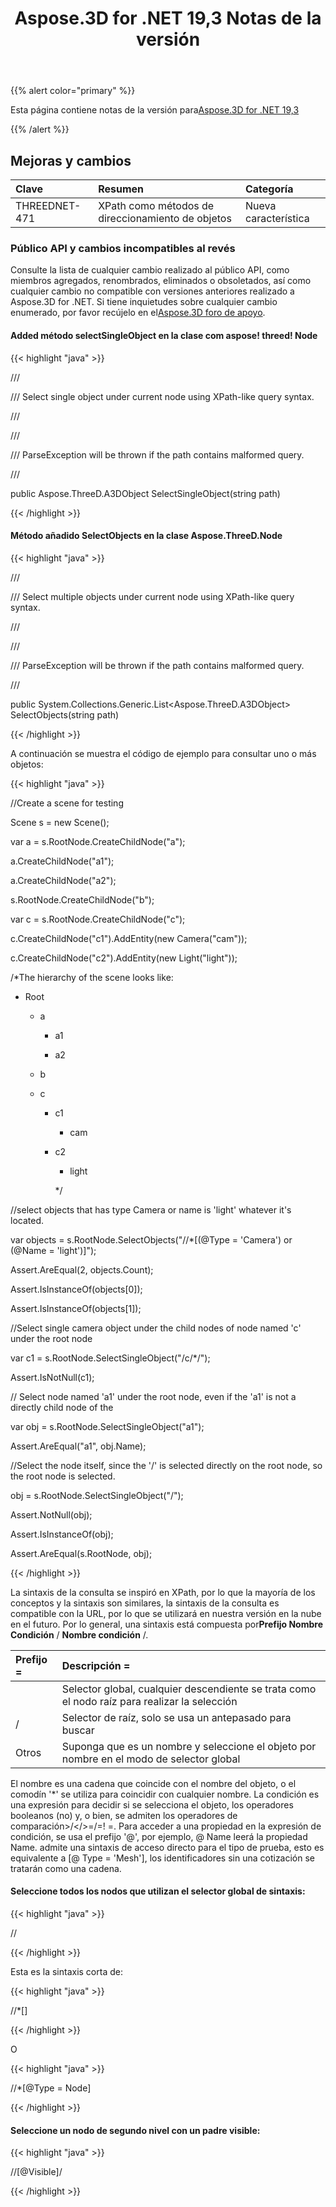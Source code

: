 ﻿---
title: Aspose.3D for .NET 19,3 Notas de la versión
type: docs
weight: 100
url: /es/net/aspose-3d-for-net-19-3-release-notes/
---
{{% alert color="primary" %}} 

Esta página contiene notas de la versión para[Aspose.3D for .NET 19,3](https://www.nuget.org/packages/Aspose.3D/19.3.0)

{{% /alert %}} 
## **Mejoras y cambios**

|**Clave**|**Resumen**|**Categoría**|
|:- |:- |:- |
|THREEDNET-471 |XPath como métodos de direccionamiento de objetos|Nueva característica|
### **Público API y cambios incompatibles al revés**
Consulte la lista de cualquier cambio realizado al público API, como miembros agregados, renombrados, eliminados o obsoletados, así como cualquier cambio no compatible con versiones anteriores realizado a Aspose.3D for .NET. Si tiene inquietudes sobre cualquier cambio enumerado, por favor recújelo en el[Aspose.3D foro de apoyo](https://forum.aspose.com/c/3d).
#### **Added método selectSingleObject en la clase com aspose! threed! Node**
{{< highlight "java" >}}

 /// <summary>

/// Select single object under current node using XPath-like query syntax.

/// </summary>

/// <param name="path"></param>

/// <exception cref="ParseException">ParseException will be thrown if the path contains malformed query.</exception>

/// <returns></returns>

public Aspose.ThreeD.A3DObject SelectSingleObject(string path)

{{< /highlight >}}
#### **Método añadido SelectObjects en la clase Aspose.ThreeD.Node**
{{< highlight "java" >}}

 /// <summary>

/// Select multiple objects under current node using XPath-like query syntax.

/// </summary>

/// <param name="path"></param>

/// <exception cref="ParseException">ParseException will be thrown if the path contains malformed query.</exception>

/// <returns></returns>

public System.Collections.Generic.List<Aspose.ThreeD.A3DObject> SelectObjects(string path)

{{< /highlight >}}

A continuación se muestra el código de ejemplo para consultar uno o más objetos:

{{< highlight "java" >}}

 //Create a scene for testing 

Scene s = new Scene();

var a = s.RootNode.CreateChildNode("a");

a.CreateChildNode("a1");

a.CreateChildNode("a2");

s.RootNode.CreateChildNode("b");

var c = s.RootNode.CreateChildNode("c");

c.CreateChildNode("c1").AddEntity(new Camera("cam"));

c.CreateChildNode("c2").AddEntity(new Light("light"));

/*The hierarchy of the scene looks like:

 - Root

    - a

        - a1

        - a2

    - b

    - c

        - c1

            - cam

        - c2

            - light

             */ 

//select objects that has type Camera or name is 'light' whatever it's located.

var objects = s.RootNode.SelectObjects("//*[(@Type = 'Camera') or (@Name = 'light')]");

Assert.AreEqual(2, objects.Count);

Assert.IsInstanceOf<Camera>(objects[0]);

Assert.IsInstanceOf<Light>(objects[1]);

//Select single camera object under the child nodes of node named 'c' under the root node

var c1 = s.RootNode.SelectSingleObject("/c/*/<Camera>");

Assert.IsNotNull(c1);

// Select node named 'a1' under the root node, even if the 'a1' is not a directly child node of the 

var obj = s.RootNode.SelectSingleObject("a1");

Assert.AreEqual("a1", obj.Name);

//Select the node itself, since the '/' is selected directly on the root node, so the root node is selected.

obj = s.RootNode.SelectSingleObject("/");

Assert.NotNull(obj);

Assert.IsInstanceOf<Node>(obj);

Assert.AreEqual(s.RootNode, obj);

{{< /highlight >}}

La sintaxis de la consulta se inspiró en XPath, por lo que la mayoría de los conceptos y la sintaxis son similares, la sintaxis de la consulta es compatible con la URL, por lo que se utilizará en nuestra versión en la nube en el futuro. Por lo general, una sintaxis está compuesta por**Prefijo Nombre Condición** / **Nombre condición** /.

|**Prefijo =**|**Descripción =**|
|:- |:- |
||Selector global, cualquier descendiente se trata como el nodo raíz para realizar la selección|
|/|Selector de raíz, solo se usa un antepasado para buscar|
|Otros|Suponga que es un nombre y seleccione el objeto por nombre en el modo de selector global|
El nombre es una cadena que coincide con el nombre del objeto, o el comodín '*' se utiliza para coincidir con cualquier nombre. La condición es una expresión para decidir si se selecciona el objeto, los operadores booleanos (no) y, o bien, se admiten los operadores de comparación>/</>=/=! =. Para acceder a una propiedad en la expresión de condición, se usa el prefijo '@', por ejemplo, @ Name leerá la propiedad Name. <Mesh> admite una sintaxis de acceso directo para el tipo de prueba, esto es equivalente a [@ Type = 'Mesh'], los identificadores sin una cotización se tratarán como una cadena.
#### **Seleccione todos los nodos que utilizan el selector global de sintaxis:**
{{< highlight "java" >}}

 //<Node>

{{< /highlight >}}

Esta es la sintaxis corta de:

{{< highlight "java" >}}

 //*[<Node>]

{{< /highlight >}}

O

{{< highlight "java" >}}

 //*[@Type = Node]

{{< /highlight >}}
#### **Seleccione un nodo de segundo nivel con un padre visible:**
{{< highlight "java" >}}

 //<Node>[@Visible]/<Node>

{{< /highlight >}}
